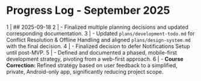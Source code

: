 # Progress Log - September 2025

1 | ## 2025-09-18
2 | - Finalized multiple planning decisions and updated corresponding documentation.
3 | - Updated `plans/development-todo.md` for Conflict Resolution &amp; Offline Handling and aligned `plans/design-system.md` with the final decision.
4 | - Finalized decision to defer Notifications Setup until post-MVP.
5 | - Defined and documented a phased, mobile-first development strategy, pivoting from a web-first approach.
6 | - **Course Correction:** Refined strategy based on user feedback to a simplified, private, Android-only app, significantly reducing project scope.
